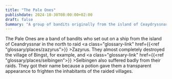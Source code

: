 ```yaml
---
title: "The Pale Ones"
publishdate: 2024-10-30T08:00:00+02:00
draft: false
Summary: "A group of bandits originally from the island of Ceaydryssnar."
---
```


The Pale Ones are a band of bandits who set out on a ship from the island of Ceandryssnar in the north to raid <a class="glossary-link" href={{<ref "glossary/places/zazyrus">}} >Zazyrus</a>. They almost completely destroyed the village of Bingst, for example, and <a class="glossary-link" href={{<ref "glossary/places/selbingen">}} >Selbingen</a> also suffered badly from their raids. They got their name because a potion gave them a transparent appearance to frighten the inhabitants of the raided villages.

